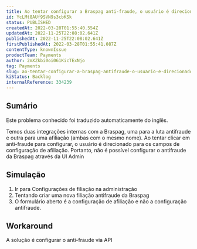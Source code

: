 ```yaml
---
title: Ao tentar configurar a Braspag anti-fraude, o usuário é direcionado para a tela de afiliação da Braspag
id: YcLMt8AUf9SVN9s3cbKSk
status: PUBLISHED
createdAt: 2022-03-28T01:55:40.554Z
updatedAt: 2022-11-25T22:08:02.641Z
publishedAt: 2022-11-25T22:08:02.641Z
firstPublishedAt: 2022-03-28T01:55:41.087Z
contentType: knownIssue
productTeam: Payments
author: 2mXZkbi0oi061KicTExNjo
tag: Payments
slug: ao-tentar-configurar-a-braspag-antifraude-o-usuario-e-direcionado-para-a-tela-de-afiliacao-da-braspag
kiStatus: Backlog
internalReference: 334239
---
```


## Sumário

<div class="alert alert-info">
  <p>Este problema conhecido foi traduzido automaticamente do inglês.</p>
</div>


Temos duas integrações internas com a Braspag, uma para a luta antifraude e outra para uma afiliação (ambas com o mesmo nome). Ao tentar clicar em anti-fraude para configurar, o usuário é direcionado para os campos de configuração de afiliação. Portanto, não é possível configurar o antifraude da Braspag através da UI Admin



## Simulação



1. Ir para Configurações de filiação na administração
2. Tentando criar uma nova filiação antifraude da Braspag
3. O formulário aberto é a configuração de afiliação e não a configuração antifraude.



## Workaround


A solução é configurar o anti-fraude via API


